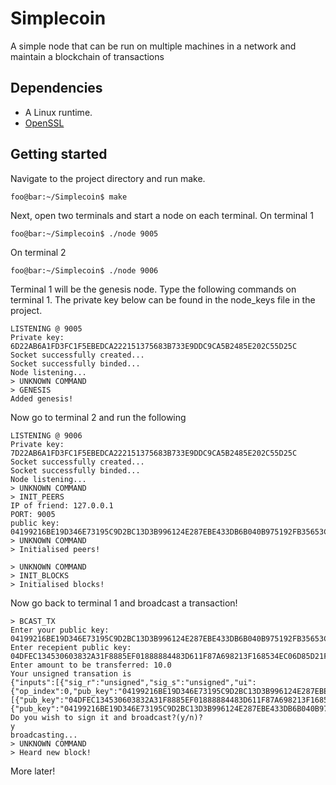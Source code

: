 # Simplecoin
A simple node that can be run on multiple machines in a network and maintain a blockchain of transactions

## Dependencies
- A Linux runtime.
- [OpenSSL](https://www.openssl.org/source/) 

## Getting started
Navigate to the project directory and run make.
```console
foo@bar:~/Simplecoin$ make
```

Next, open two terminals and start a node on each terminal.
On terminal 1
```console
foo@bar:~/Simplecoin$ ./node 9005
```

On terminal 2
```console
foo@bar:~/Simplecoin$ ./node 9006
```

Terminal 1 will be the genesis node. 
Type the following commands on terminal 1. The private key below can be found in the node_keys file in the project.
```console
LISTENING @ 9005
Private key: 6D22AB6A1FD3FC1F5EBEDCA222151375683B733E9DDC9CA5B2485E202C55D25C
Socket successfully created...
Socket successfully binded...
Node listening...
> UNKNOWN COMMAND 
> GENESIS
Added genesis!
```

Now go to terminal 2 and run the following
```console
LISTENING @ 9006
Private key: 7D22AB6A1FD3FC1F5EBEDCA222151375683B733E9DDC9CA5B2485E202C55D25C
Socket successfully created...
Socket successfully binded...
Node listening...
> UNKNOWN COMMAND 
> INIT_PEERS
IP of friend: 127.0.0.1
PORT: 9005
public key: 04199216BE19D346E73195C9D2BC13D3B996124E287EBE433DB6B040B975192FB35653C7FBA678896902838121970314106A34719AAD96C868C6D160DE43A4B326
> UNKNOWN COMMAND 
> Initialised peers!

> UNKNOWN COMMAND 
> INIT_BLOCKS
> Initialised blocks!
```

Now go back to terminal 1 and broadcast a transaction!
```console
> BCAST_TX
Enter your public key: 04199216BE19D346E73195C9D2BC13D3B996124E287EBE433DB6B040B975192FB35653C7FBA678896902838121970314106A34719AAD96C868C6D160DE43A4B326
Enter recepient public key: 04DFEC134530603832A31F8885EF01888884483D611F87A698213F168534EC06D85D21F7C85795435BC9A7F78190126CC6E52E050CBDFD43E27175FB1DF3E3DEF6
Enter amount to be transferred: 10.0
Your unsigned transation is 
{"inputs":[{"sig_r":"unsigned","sig_s":"unsigned","ui":{"op_index":0,"pub_key":"04199216BE19D346E73195C9D2BC13D3B996124E287EBE433DB6B040B975192FB35653C7FBA678896902838121970314106A34719AAD96C868C6D160DE43A4B326","tx_id":0,"value":25.0}}],"outputs":[{"pub_key":"04DFEC134530603832A31F8885EF01888884483D611F87A698213F168534EC06D85D21F7C85795435BC9A7F78190126CC6E52E050CBDFD43E27175FB1DF3E3DEF6","value":10.0},{"pub_key":"04199216BE19D346E73195C9D2BC13D3B996124E287EBE433DB6B040B975192FB35653C7FBA678896902838121970314106A34719AAD96C868C6D160DE43A4B326","value":15.0}]}
Do you wish to sign it and broadcast?(y/n)?
y
broadcasting...
> UNKNOWN COMMAND 
> Heard new block!
```

More later! 
